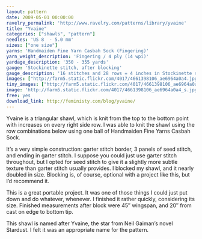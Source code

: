 ```yaml
---
layout: pattern
date: 2009-05-01 00:00:00
ravelry_permalink: 'http://www.ravelry.com/patterns/library/yvaine'
title: "Yvaine"
categories: ["shawls", "pattern"]
needles: 'US 8  - 5.0 mm'
sizes: ["one size"]
yarns: 'Handmaiden Fine Yarn Casbah Sock (Fingering)'
yarn_weight_description: 'Fingering / 4 ply (14 wpi)'
yardage_description: '350 - 355 yards'
gauge: 'Stockinette stitch, after blocking'
gauge_description: '16 stitches and 28 rows = 4 inches in Stockinette stitch, after blocking'
images: ["http://farm5.static.flickr.com/4017/4661398106_ae6964a0a4.jpg", "http://farm4.static.flickr.com/3648/3525809842_a7196a0d18.jpg", "http://farm4.static.flickr.com/3647/3525004127_d9248f7976.jpg"]
tiny_images: ["http://farm5.static.flickr.com/4017/4661398106_ae6964a0a4_s.jpg", "http://farm4.static.flickr.com/3648/3525809842_a7196a0d18_s.jpg", "http://farm4.static.flickr.com/3647/3525004127_d9248f7976_s.jpg"]
image: 'http://farm5.static.flickr.com/4017/4661398106_ae6964a0a4_s.jpg'
free: yes
download_link: http://feministy.com/blog/yvaine/
---
```

<p>Yvaine is a triangular shawl, which is knit from the top to the bottom point with increases on every right side row. I was able to knit the shawl using the row combinations below using one ball of Handmaiden Fine Yarns Casbah Sock.</p>

<p>It’s a very simple construction: garter stitch border, 3 panels of seed stitch, and ending in garter stitch. I suppose you could just use garter stitch throughout, but I opted for seed stitch to give it a slightly more subtle texture than garter stitch usually provides. I blocked my shawl, and it nearly doubled in size. Blocking is, of course, optional with a project like this, but I’d recommend it.</p>

<p>This is a great portable project. It was one of those things I could just put down and do whatever, whenever. I finished it rather quickly, considering its size. Finished measurements after block were 45″ wingspan, and 20″ from cast on edge to bottom tip.</p>

<p>This shawl is named after Yvaine, the star from Neil Gaiman’s novel Stardust. I felt it was an appropriate name for the pattern.</p>